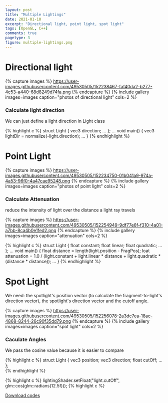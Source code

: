 ```yaml
---
layout: post
title: "Multiple Lightings"
date: 2021-01-10
excerpt: "Directional light, point light, spot light"
tags: [OpenGL, C++]
comments: true
pagetype: 3
figure: multiple-lightings.png
---
```


# Directional light

{% capture images %}
	https://user-images.githubusercontent.com/49530505/152238467-faf40da2-b277-4c53-a440-68d8249d74fa.png
{% endcapture %}
{% include gallery images=images caption="photos of directional light" cols=2 %}

### Calculate light direction

We can just define a light direction in Light class

{% highlight c %}
    struct Light {
        vec3 direction;
        ...
    };
    ...
    void main()
    {
      vec3 lightDir = normalize(-light.direction);
      ...
    }
{% endhighlight %}

# Point Light

{% capture images %}
	https://user-images.githubusercontent.com/49530505/152234750-01b041a9-974a-4a53-96f0-4a47cae95248.png
{% endcapture %}
{% include gallery images=images caption="photos of point light" cols=2 %}

### Calculate Attenuation

reduce the intensity of light over the distance a light ray travels 

{% capture images %}
	https://user-images.githubusercontent.com/49530505/152254949-9df77e6f-f310-4a01-a7bb-8ca4b0e1fed2.png
{% endcapture %}
{% include gallery images=images caption="attenuation" cols=2 %}

{% highlight c %}
    struct Light {
        float constant;
        float linear;
        float quadratic;
        ...
    };
    ...
    void main()
    {
        float distance    = length(light.position - FragPos);
        loat attenuation = 1.0 / (light.constant + light.linear * distance + 
                light.quadratic * (distance * distance));
        ...
    }
{% endhighlight %}

# Spot Light

We need: the spotlight's position vector (to calculate the fragment-to-light's direction vector), the spotlight's direction vector and the cutoff angle.

{% capture images %}
	https://user-images.githubusercontent.com/49530505/152256078-2a3dc7ea-18ac-4868-8244-26c90f35dd79.png
{% endcapture %}
{% include gallery images=images caption="spot light" cols=2 %}

### Caculate Angles

We pass the cosine value because it is easier to compare

{% highlight c %}
    struct Light {
        vec3  position;
        vec3  direction;
        float cutOff;
        ...
    };  
{% endhighlight %}

{% highlight c %}
    lightingShader.setFloat("light.cutOff",   glm::cos(glm::radians(12.5f)));
{% highlight c %}

<div markdown="0"><a href="https://github.com/MuruC/OpenGL-Practice" class="btn btn-info">Download codes</a></div>